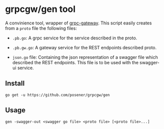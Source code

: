 # grpcgw/gen tool

A convinience tool, wrapper of
[grpc-gateway](https://github.com/grpc-ecosystem/grpc-gateway).
This script easily creates from a `proto` file the following
files:

- `.pb.go`: A grpc service for the service described in the proto.

- `.pb.gw.go`: A gateway service for the REST endpoints
  described proto.

- `json.go` file: Containing the json representation of a swagger
  file which described the REST endpoints. This file is to
  be used with the swagger-ui service.

## Install

`go get -u https://github.com/posener/grpcgw/gen`

## Usage

`gen -swagger-out <swagger go file> <proto file> [<proto file>...]`
